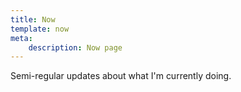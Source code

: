 ```yaml
---
title: Now
template: now
meta:
    description: Now page
---
```


Semi-regular updates about what I'm currently doing.
